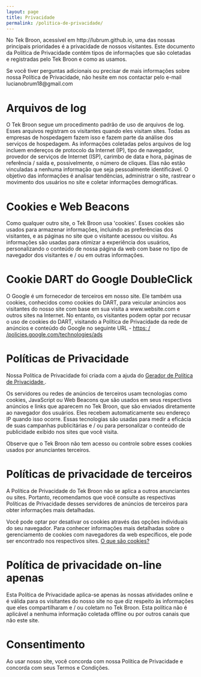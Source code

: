 ```yaml
---
layout: page
title: Privacidade
permalink: /politica-de-privacidade/
---
```


<p> No Tek Broon, acessível em http://lubrum.github.io, uma das nossas principais prioridades é a privacidade de nossos visitantes. Este documento da Política de Privacidade contém tipos de informações que são coletadas e registradas pelo Tek Broon e como as usamos. </p>

<p> Se você tiver perguntas adicionais ou precisar de mais informações sobre nossa Política de Privacidade, não hesite em nos contactar pelo e-mail lucianobrum18@gmail.com </p>

<h1> Arquivos de log </h1>

<p> O Tek Broon segue um procedimento padrão de uso de arquivos de log. Esses arquivos registram os visitantes quando eles visitam sites. Todas as empresas de hospedagem fazem isso e fazem parte da análise dos serviços de hospedagem. As informações coletadas pelos arquivos de log incluem endereços de protocolo da Internet (IP), tipo de navegador, provedor de serviços de Internet (ISP), carimbo de data e hora, páginas de referência / saída e, possivelmente, o número de cliques. Elas não estão vinculadas a nenhuma informação que seja pessoalmente identificável. O objetivo das informações é analisar tendências, administrar o site, rastrear o movimento dos usuários no site e coletar informações demográficas. </p>

<h1> Cookies e Web Beacons </h1>

<p> Como qualquer outro site, o Tek Broon usa 'cookies'. Esses cookies são usados ​​para armazenar informações, incluindo as preferências dos visitantes, e as páginas no site que o visitante acessou ou visitou. As informações são usadas para otimizar a experiência dos usuários, personalizando o conteúdo de nossa página da web com base no tipo de navegador dos visitantes e / ou em outras informações. </p>

<h1> Cookie DART do Google DoubleClick </h1>

<p> O Google é um fornecedor de terceiros em nosso site. Ele também usa cookies, conhecidos como cookies do DART, para veicular anúncios aos visitantes do nosso site com base em sua visita a www.website.com e outros sites na Internet. No entanto, os visitantes podem optar por recusar o uso de cookies do DART, visitando a Política de Privacidade da rede de anúncios e conteúdo do Google no seguinte URL - <a href="https://policies.google.com/technologies/ads"> https: / /policies.google.com/technologies/ads </a> </p>

<h1> Políticas de Privacidade </h1>

<p> Nossa Política de Privacidade foi criada com a ajuda do <a href="https://www.privacypolicygenerator.info"> Gerador de Política de Privacidade </a>. </p>

<p> Os servidores ou redes de anúncios de terceiros usam tecnologias como cookies, JavaScript ou Web Beacons que são usados ​​em seus respectivos anúncios e links que aparecem no Tek Broon, que são enviados diretamente ao navegador dos usuários. Eles recebem automaticamente seu endereço IP quando isso ocorre. Essas tecnologias são usadas para medir a eficácia de suas campanhas publicitárias e / ou para personalizar o conteúdo de publicidade exibido nos sites que você visita. </p>

<p> Observe que o Tek Broon não tem acesso ou controle sobre esses cookies usados ​​por anunciantes terceiros. </p>

<h1> Políticas de privacidade de terceiros </h1>

<p> A Política de Privacidade do Tek Broon não se aplica a outros anunciantes ou sites. Portanto, recomendamos que você consulte as respectivas Políticas de Privacidade desses servidores de anúncios de terceiros para obter informações mais detalhadas. </p>

<p> Você pode optar por desativar os cookies através das opções individuais do seu navegador. Para conhecer informações mais detalhadas sobre o gerenciamento de cookies com navegadores da web específicos, ele pode ser encontrado nos respectivos sites. <a href="https://pt.wikipedia.org/wiki/Cookie_(inform%C3%A1tica)"> O que são cookies? </a> </p>

<h1> Política de privacidade on-line apenas</h1>

<p> Esta Política de Privacidade aplica-se apenas às nossas atividades online e é válida para os visitantes do nosso site no que diz respeito às informações que eles compartilharam e / ou coletam no Tek Broon. Esta política não é aplicável a nenhuma informação coletada offline ou por outros canais que não este site. </p>

<h1> Consentimento </h1>

<p> Ao usar nosso site, você concorda com nossa Política de Privacidade e concorda com seus Termos e Condições. </p>